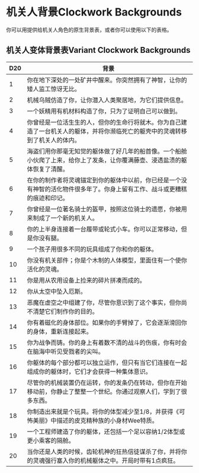 # 机关人背景Clockwork Backgrounds

你可以用提供给机关人角色的原生背景表，或者你可以使用以下的表格。

## 机关人变体背景表Variant Clockwork Backgrounds

<table>
<thead>
<tr class="header">
<th>D20</th>
<th>背景</th>
</tr>
</thead>
<tbody>
<tr class="odd">
<td>1</td>
<td>你在地下深处的一处矿井中醒来。你突然拥有了神智，让你的矮人监工惊讶无比。</td>
</tr>
<tr class="even">
<td>2</td>
<td>机械乌贼仿造了你，让你潜入人类聚居地，为它们提供信息。</td>
</tr>
<tr class="odd">
<td>3</td>
<td>一个妖精用有机材料构造了你，只为了证明自己可以做到。</td>
</tr>
<tr class="even">
<td>4</td>
<td>你曾经是一位活生生的人，但你的生命行将就木。你为自己建造了一台机关人的躯体，并将你濒临死亡的躯壳中的灵魂转移到了机关人的体内。</td>
</tr>
<tr class="odd">
<td>5</td>
<td>海盗们用你那毫无知觉的躯体做了好几年的船首像。一个船舱小伙爬了上来，给你上了发条，让你覆满藤壶、浸透盐渍的躯体恢复了清醒。</td>
</tr>
<tr class="even">
<td>6</td>
<td>在你的制作者将灵魂锚定到你的躯体中以前，你已经是一个没有神智的活化物件很多年了。你身上留有工作、战斗或更糟糕的痕迹和印记。</td>
</tr>
<tr class="odd">
<td>7</td>
<td>你曾经是一位著名骑士的盔甲，按照这位骑士的遗愿，你被用来制成了一个新的机关人。</td>
</tr>
<tr class="even">
<td>8</td>
<td>你的上半身连接着一台履带或轮式小车。你可以正常移动，但是你没有腿。</td>
</tr>
<tr class="odd">
<td>9</td>
<td>一个孩子用很多不同的玩具组成了你和你的躯体。</td>
</tr>
<tr class="even">
<td>10</td>
<td>你没有机关部件；你是个木制的人体模型，里面住有一个使你活化的灵魂。</td>
</tr>
<tr class="odd">
<td>11</td>
<td>你是用从农用设备上捡来的碎片拼凑而成的。</td>
</tr>
<tr class="even">
<td>12</td>
<td>你从太空中坠入厄斯。</td>
</tr>
<tr class="odd">
<td>13</td>
<td>恶魔在虚空之中组建了你，尽管你意识到了这个事实，但你尚不清楚它们制作你的目的。</td>
</tr>
<tr class="even">
<td>14</td>
<td>你有着磁化的身体部位。如果你的手臂掉了，它会逐渐滑回你的身体，重新连接起来。</td>
</tr>
<tr class="odd">
<td>15</td>
<td>你为战争而铸。你的身上有着数不清的战斗的伤痕，你有时会在脑海中听见受戮者的尖叫。</td>
</tr>
<tr class="even">
<td>16</td>
<td>你躯体的每个部分都可以独立运作，但只有当它们连接在一起组成你的躯体时，它们才会获得一种集体意识。</td>
</tr>
<tr class="odd">
<td>17</td>
<td>尽管你的机械装置仍在运转，你的发条仍在转动，但你在开始移动前，你静止了整整一个世纪。你通过观察人们，学到了很多东西。</td>
</tr>
<tr class="even">
<td>18</td>
<td>你制造出来就是个玩具。将你的体型减少至1/8，并获得《可怖美丽》中描述的皮克精种族的小身材Wee特质。</td>
</tr>
<tr class="odd">
<td>19</td>
<td>一个工程师建造了你的躯体，还包括一个足以容纳1/2体型或更小乘客的隔舱。</td>
</tr>
<tr class="even">
<td>20</td>
<td>当你还是人类的时候，齿轮机神的狂热信徒谋杀了你，并将你的灵魂强行塞入你的机械躯体之中。开局时带有1点疯狂。</td>
</tr>
</tbody>
</table>

